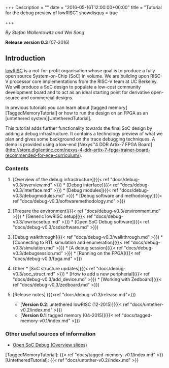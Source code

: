 +++
Description = ""
date = "2016-05-16T12:00:00+00:00"
title = "Tutorial for the debug preview of lowRISC"
showdisqus = true

+++

_By Stefan Wallentowitz and Wei Song_

**Release version 0.3** (07-2016)

## Introduction

[lowRISC][lowRISC] is a not-for-profit organisation whose goal is to
produce a fully open source System-on-Chip (SoC) in volume. We are
building upon RISC-V processor core implementations from the RISC-V
team at UC Berkeley. We will produce a SoC design to populate a
low-cost community development board and to act as an ideal starting
point for derivative open-source and commercial designs.

In previous tutorials you can learn about
[tagged memory][TaggedMemoryTutorial] or how to run the design on an
FPGA as an [untethered system][UntetheredTutorial].

This tutorial adds further functionality towards the final SoC design
by adding a debug infrastructure. It contains a technology preview of
what we plan and gives some background on the trace debugging
techniques. A demo is provided using a low-end
[Nexys™4 DDR Artix-7 FPGA Board]
(http://store.digilentinc.com/nexys-4-ddr-artix-7-fpga-trainer-board-recommended-for-ece-curriculum/).

### Contents

  1. [Overview of the debug infrastructure]({{< ref "docs/debug-v0.3/overview.md" >}})
    * [Debug interface]({{< ref "docs/debug-v0.3/interface.md" >}})
    * [Debug modules]({{< ref "docs/debug-v0.3/debugmodules.md" >}})
	* [Debug software and methodology]({{< ref "docs/debug-v0.3/softwaremethodology.md" >}})

  2. [Prepare the environment]({{< ref "docs/debug-v0.3/environment.md" >}})
    * [Generic lowRISC setup]({{< ref "docs/debug-v0.3/lowriscsetup.md" >}})
    * [Open SoC Debug software]({{< ref "docs/debug-v0.3/osdsoftware.md" >}})

  3. [Debug walkthrough]({{< ref "docs/debug-v0.3/walkthrough.md" >}})
    * [Connecting to RTL simulation and enumeration]({{< ref "docs/debug-v0.3/simulation.md" >}})
    * [A debug session]({{< ref "docs/debug-v0.3/debugsession.md" >}})
	* [Running on the FPGA]({{< ref "docs/debug-v0.3/fpga.md" >}})

  4. Other
    * [SoC structure updates]({{< ref "docs/debug-v0.3/soc_struct.md" >}})
    * [How to add a new peripherial]({{< ref "docs/debug-v0.3/add_device.md" >}})
    * [Working with Zedboard]({{< ref "docs/debug-v0.3/zedboard.md" >}})

  5. [Release notes] ({{<ref "docs/debug-v0.3/release.md">}})
     * [**Version 0.2**: untethered lowRISC (12-2015)]({{< ref "docs/untether-v0.2/index.md" >}})
     * [**Version 0.1**: tagged memory (04-2015)]({{< ref "docs/tagged-memory-v0.1/index.md" >}})

### Other useful sources of information

  * [Open SoC Debug (Overview slides)](http://opensocdebug.org/slides/2015-11-12-overview/)

<!-- Links -->

[lowRISC]: http://www.lowrisc.org/
[TaggedMemoryTutorial]: {{< ref "docs/tagged-memory-v0.1/index.md" >}}
[UntetheredTutorial]: {{< ref "docs/untether-v0.2/index.md" >}}

